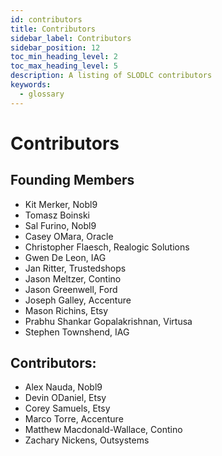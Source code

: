 ```yaml
---
id: contributors
title: Contributors
sidebar_label: Contributors
sidebar_position: 12
toc_min_heading_level: 2
toc_max_heading_level: 5
description: A listing of SLODLC contributors
keywords:
  - glossary
---
```

# Contributors

## Founding Members
- Kit Merker, Nobl9
- Tomasz Boinski
- Sal Furino, Nobl9
- Casey OMara, Oracle
- Christopher Flaesch, Realogic Solutions
- Gwen De Leon, IAG
- Jan Ritter, Trustedshops
- Jason Meltzer, Contino
- Jason Greenwell, Ford
- Joseph Galley, Accenture
- Mason Richins, Etsy
- Prabhu Shankar Gopalakrishnan, Virtusa
- Stephen Townshend, IAG

## Contributors:
- Alex Nauda, Nobl9
- Devin ODaniel, Etsy
- Corey Samuels, Etsy
- Marco Torre, Accenture
- Matthew Macdonald-Wallace, Contino
- Zachary Nickens, Outsystems


